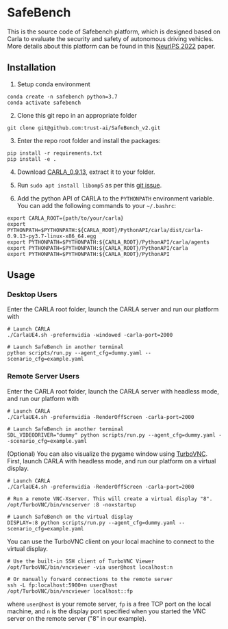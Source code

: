 <!--
 * @Author: 
 * @Email: 
 * @Date: 2023-01-25 19:36:50
 * @LastEditTime: 2023-02-15 13:40:56
 * @Description: 
-->

# SafeBench

This is the source code of Safebench platform, which is designed based on Carla to evaluate the security and safety of autonomous driving vehicles. More details about this platform can be found in this [NeurIPS 2022](https://arxiv.org/pdf/2206.09682.pdf) paper.

## Installation
1. Setup conda environment
```
conda create -n safebench python=3.7
conda activate safebench
```

2. Clone this git repo in an appropriate folder
```
git clone git@github.com:trust-ai/SafeBench_v2.git
```

3. Enter the repo root folder and install the packages:
```
pip install -r requirements.txt
pip install -e .
```

4. Download [CARLA_0.9.13](https://github.com/carla-simulator/carla/releases), extract it to your folder.

5. Run `sudo apt install libomp5` as per this [git issue](https://github.com/carla-simulator/carla/issues/4498).

6. Add the python API of CARLA to the ```PYTHONPATH``` environment variable. You can add the following commands to your `~/.bashrc`:
```
export CARLA_ROOT={path/to/your/carla}
export PYTHONPATH=$PYTHONPATH:${CARLA_ROOT}/PythonAPI/carla/dist/carla-0.9.13-py3.7-linux-x86_64.egg
export PYTHONPATH=$PYTHONPATH:${CARLA_ROOT}/PythonAPI/carla/agents
export PYTHONPATH=$PYTHONPATH:${CARLA_ROOT}/PythonAPI/carla
export PYTHONPATH=$PYTHONPATH:${CARLA_ROOT}/PythonAPI
```

## Usage

### Desktop Users

Enter the CARLA root folder, launch the CARLA server and run our platform with
```
# Launch CARLA
./CarlaUE4.sh -prefernvidia -windowed -carla-port=2000

# Launch SafeBench in another terminal
python scripts/run.py --agent_cfg=dummy.yaml --scenario_cfg=example.yaml
```

### Remote Server Users
Enter the CARLA root folder, launch the CARLA server with headless mode, and run our platform with
```
# Launch CARLA
./CarlaUE4.sh -prefernvidia -RenderOffScreen -carla-port=2000

# Launch SafeBench in another terminal
SDL_VIDEODRIVER="dummy" python scripts/run.py --agent_cfg=dummy.yaml --scenario_cfg=example.yaml
```

(Optional) You can also visualize the pygame window using [TurboVNC](https://sourceforge.net/projects/turbovnc/files/).
First, launch CARLA with headless mode, and run our platform on a virtual display.
```
# Launch CARLA
./CarlaUE4.sh -prefernvidia -RenderOffScreen -carla-port=2000

# Run a remote VNC-Xserver. This will create a virtual display "8".
/opt/TurboVNC/bin/vncserver :8 -noxstartup

# Launch SafeBench on the virtual display
DISPLAY=:8 python scripts/run.py --agent_cfg=dummy.yaml --scenario_cfg=example.yaml
```

You can use the TurboVNC client on your local machine to connect to the virtual display.
```
# Use the built-in SSH client of TurboVNC Viewer
/opt/TurboVNC/bin/vncviewer -via user@host localhost:n

# Or manually forward connections to the remote server
ssh -L fp:localhost:5900+n user@host
/opt/TurboVNC/bin/vncviewer localhost::fp
```
where `user@host` is your remote server, `fp` is a free TCP port on the local machine, and `n` is the display port specified when you started the VNC server on the remote server ("8" in our example).